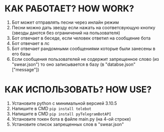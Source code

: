# КАК РАБОТАЕТ? HOW WORK?
1. Бот может отправлять песни через инлайн режим
2. Песни можно дать звезду если нажать на соответсвующую кнопку (звезды даются без ограничений на пользователя)
3. Бот отвечает в беседе, если человек ответил на сообщение бота
4. Бот отвечает в лс
5. Бот отвечает рандомными сообщениями которые были занесены в его базы
6. Если сообщения пользователей не содержит запрещенное слово (из "swear.json") то оно записывается в базу (в "databse.json" ["message"])

# КАК ИСПОЛЬЗОВАТЬ? HOW USE?
1. Установите python с минимальной версией 3.10.5
2. Напишите в CMD `pip install telebot`
3. Напишите в CMD `pip install pyTelegramBotAPI`
4. Установите токен бота в файле main.py (на 4-ой строке)
5. Установите список запрещенных слов в "swear.json"
